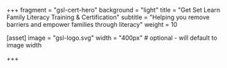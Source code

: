 +++
fragment = "gsl-cert-hero"
background = "light"
title = "Get Set Learn Family Literacy Training & Certification"
subtitle = "Helping you remove barriers and empower families through literacy"
weight = 10


[asset]
    image = "gsl-logo.svg" 
    width = "400px" # optional - will default to image width

+++



